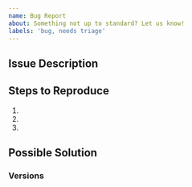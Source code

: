 ```yaml
---
name: Bug Report
about: Something not up to standard? Let us know!
labels: 'bug, needs triage'
---
```


<!--
Issue tracker is **ONLY** used for reporting bugs. NO NEW FEATURE REQUESTS ACCEPTED. For new features, add an issue in our [Request Feature Request](https://github.com/reactioncommerce/reaction-feature-requests) repository.

Are you looking for help with getting started on Reaction? Please visit our [Reaction documentation](https://mailchimp.com/developer/open-commerce/docs/fundamentals).


Prerequisites
* [ ] Are you running the latest version?
* [ ] Are you able to consistently reproduce the issue?
* [ ] Did you search the issue queue for existing issue? [Search issues](https://github.com/reactioncommerce/reaction/issues)
-->

## Issue Description
<!--
Providing a clear description of the issue will enable a developer to quickly reproduce and understand the issue. Please provide a detailed description including images, animation and/or videos. For client issues, include browser console errors, for server issues please add terminal output and stack traces.
-->

## Steps to Reproduce
<!--
Please provide starting context, i.e. logged in as a user, configure a particular payment method.
-->
1.
2.
3.

## Possible Solution
<!--
Not obligatory, but suggest a fix/reason for the bug
-->


### Versions
<!--
(run `npm run version --silent` from your reaction directory)
-->
